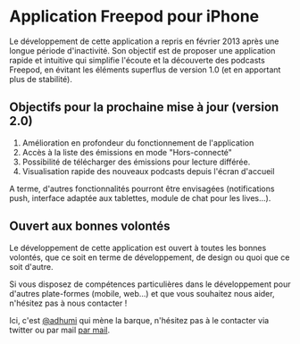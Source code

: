 Application Freepod pour iPhone
===============================

Le développement de cette application a repris en février 2013 après une longue période d'inactivité. Son objectif est de proposer une application rapide et intuitive qui simplifie l'écoute et la découverte des podcasts Freepod, en évitant les éléments superflus de version 1.0 (et en apportant plus de stabilité).

Objectifs pour la prochaine mise à jour (version 2.0)
-----------------------------------------------------

1. Amélioration en profondeur du fonctionnement de l'application
2. Accès à la liste des émissions en mode "Hors-connecté"
3. Possibilité de télécharger des émissions pour lecture différée.
4. Visualisation rapide des nouveaux podcasts depuis l'écran d'accueil

A terme, d'autres fonctionnalités pourront être envisagées (notifications push, interface adaptée aux tablettes, module de chat pour les lives...).

Ouvert aux bonnes volontés
--------------------------

Le développement de cette application est ouvert à toutes les bonnes volontés, que ce soit en terme de développement, de design ou quoi que ce soit d'autre. 

Si vous disposez de compétences particulières dans le développement pour d'autres plate-formes (mobile, web...) et que vous souhaitez nous aider, n'hésitez pas à nous contacter !

Ici, c'est [@adhumi](http://twitter.com/adhumi) qui mène la barque, n'hésitez pas à le contacter via twitter ou par mail [par mail](mailto:adhumi@freepod.net). 
